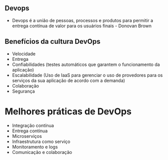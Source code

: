## Devops
- Devops é a união de pessoas, processos e produtos para permitir a entrega contínua de valor para os usuários finais - Donovan Brown

## Benefícios da cultura DevOps
- Velocidade
- Entrega
- Confiabilidades (testes automáticos que garantem o funcionamento da aplicação)
- Escalabilidade (Uso de IaaS para gerenciar o uso de provedores para os serviços da sua aplicação de acordo com a demanda)
- Colaboração
- Segurança

# Melhores práticas de DevOps
- Integração contínua
- Entrega contínua
- Microserviços
- Infraestrutura como serviço
- Monitoramento e logs
- Comunicação e colaboração